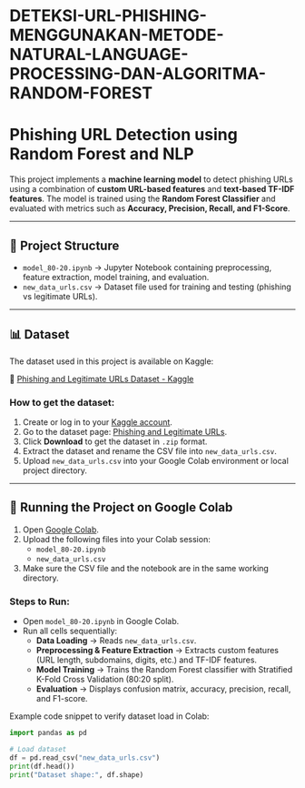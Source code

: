 # DETEKSI-URL-PHISHING-MENGGUNAKAN-METODE-NATURAL-LANGUAGE-PROCESSING-DAN-ALGORITMA-RANDOM-FOREST

# Phishing URL Detection using Random Forest and NLP

This project implements a **machine learning model** to detect phishing URLs using a combination of **custom URL-based features** and **text-based TF-IDF features**. The model is trained using the **Random Forest Classifier** and evaluated with metrics such as **Accuracy, Precision, Recall, and F1-Score**.

---

## 📂 Project Structure
- `model_80-20.ipynb` → Jupyter Notebook containing preprocessing, feature extraction, model training, and evaluation.
- `new_data_urls.csv` → Dataset file used for training and testing (phishing vs legitimate URLs).

---

## 📊 Dataset
The dataset used in this project is available on Kaggle:

🔗 [Phishing and Legitimate URLs Dataset - Kaggle](https://www.kaggle.com/datasets/harisudhan411/phishing-and-legitimate-urls)

### How to get the dataset:
1. Create or log in to your [Kaggle account](https://www.kaggle.com/).
2. Go to the dataset page: [Phishing and Legitimate URLs](https://www.kaggle.com/datasets/harisudhan411/phishing-and-legitimate-urls).
3. Click **Download** to get the dataset in `.zip` format.
4. Extract the dataset and rename the CSV file into `new_data_urls.csv`.
5. Upload `new_data_urls.csv` into your Google Colab environment or local project directory.

---

## 🚀 Running the Project on Google Colab

1. Open [Google Colab](https://colab.research.google.com/).
2. Upload the following files into your Colab session:
   - `model_80-20.ipynb`
   - `new_data_urls.csv`
3. Make sure the CSV file and the notebook are in the same working directory.

### Steps to Run:
- Open `model_80-20.ipynb` in Google Colab.
- Run all cells sequentially:
  - **Data Loading** → Reads `new_data_urls.csv`.
  - **Preprocessing & Feature Extraction** → Extracts custom features (URL length, subdomains, digits, etc.) and TF-IDF features.
  - **Model Training** → Trains the Random Forest classifier with Stratified K-Fold Cross Validation (80:20 split).
  - **Evaluation** → Displays confusion matrix, accuracy, precision, recall, and F1-score.

Example code snippet to verify dataset load in Colab:
```python
import pandas as pd

# Load dataset
df = pd.read_csv("new_data_urls.csv")
print(df.head())
print("Dataset shape:", df.shape)
